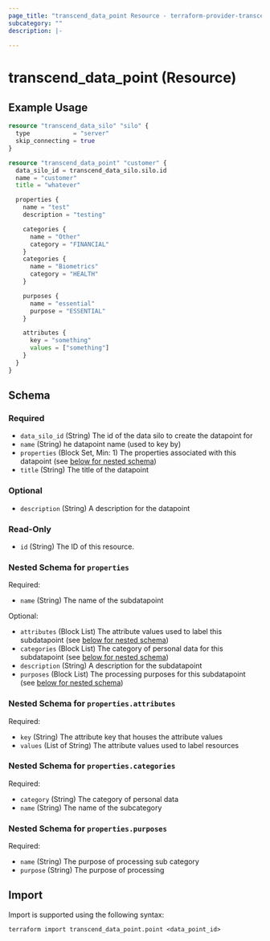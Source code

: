 ```yaml
---
page_title: "transcend_data_point Resource - terraform-provider-transcend"
subcategory: ""
description: |-
  
---
```


# transcend_data_point (Resource)



## Example Usage

```terraform
resource "transcend_data_silo" "silo" {
  type            = "server"
  skip_connecting = true
}

resource "transcend_data_point" "customer" {
  data_silo_id = transcend_data_silo.silo.id
  name = "customer"
  title = "whatever"

  properties {
    name = "test"
    description = "testing"

    categories {
      name = "Other"
      category = "FINANCIAL"
    }
    categories {
      name = "Biometrics"
      category = "HEALTH"
    }

    purposes {
      name = "essential"
      purpose = "ESSENTIAL"
    }

    attributes {
      key = "something"
      values = ["something"]
    }
  }
}
```

<!-- schema generated by tfplugindocs -->
## Schema

### Required

- `data_silo_id` (String) The id of the data silo to create the datapoint for
- `name` (String) he datapoint name (used to key by)
- `properties` (Block Set, Min: 1) The properties associated with this datapoint (see [below for nested schema](#nestedblock--properties))
- `title` (String) The title of the datapoint

### Optional

- `description` (String) A description for the datapoint

### Read-Only

- `id` (String) The ID of this resource.

<a id="nestedblock--properties"></a>
### Nested Schema for `properties`

Required:

- `name` (String) The name of the subdatapoint

Optional:

- `attributes` (Block List) The attribute values used to label this subdatapoint (see [below for nested schema](#nestedblock--properties--attributes))
- `categories` (Block List) The category of personal data for this subdatapoint (see [below for nested schema](#nestedblock--properties--categories))
- `description` (String) A description for the subdatapoint
- `purposes` (Block List) The processing purposes for this subdatapoint (see [below for nested schema](#nestedblock--properties--purposes))

<a id="nestedblock--properties--attributes"></a>
### Nested Schema for `properties.attributes`

Required:

- `key` (String) The attribute key that houses the attribute values
- `values` (List of String) The attribute values used to label resources


<a id="nestedblock--properties--categories"></a>
### Nested Schema for `properties.categories`

Required:

- `category` (String) The category of personal data
- `name` (String) The name of the subcategory


<a id="nestedblock--properties--purposes"></a>
### Nested Schema for `properties.purposes`

Required:

- `name` (String) The purpose of processing sub category
- `purpose` (String) The purpose of processing

## Import

Import is supported using the following syntax:

```shell
terraform import transcend_data_point.point <data_point_id>
```